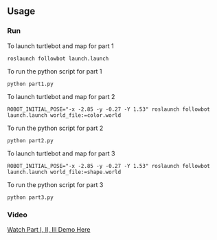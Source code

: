 ## Usage
### Run

To launch turtlebot and map for part 1
```
roslaunch followbot launch.launch
```

To run the python script for part 1

```
python part1.py
```

To launch turtlebot and map for part 2
```
ROBOT_INITIAL_POSE="-x -2.85 -y -0.27 -Y 1.53" roslaunch followbot launch.launch world_file:=color.world
```

To run the python script for part 2

```
python part2.py
```

To launch turtlebot and map for part 3
```
ROBOT_INITIAL_POSE="-x -2.85 -y -0.27 -Y 1.53" roslaunch followbot launch.launch world_file:=shape.world
```
To run the python script for part 3

```
python part3.py

```
### Video
[Watch Part I, II, III Demo Here](https://www.youtube.com/watch?v=cQQ3Jp61-Gk&feature=youtu.be)
